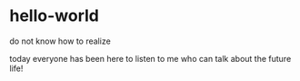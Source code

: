 # hello-world
do not know how to realize

today everyone has been here to listen to me who can 
talk about the future life!
